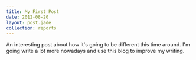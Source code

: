 ```yaml
---
title: My First Post
date: 2012-08-20
layout: post.jade
collection: reports
---
```


An interesting post about how it's going to be different this time around. I'm going write a lot more nowadays and use this blog to improve my writing.
